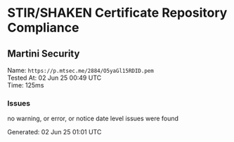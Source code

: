# STIR/SHAKEN Certificate Repository Compliance

## Martini Security

Name: `https://p.mtsec.me/2884/O5yaGl15RDID.pem`\
Tested At: 02 Jun 25 00:49 UTC\
Time: 125ms

### Issues

no warning, or error, or notice date level issues were found

Generated: 02 Jun 25 01:01 UTC
